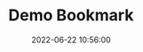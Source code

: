 ---
date: 2022-06-22 10:56:00
mfbookmark: https://regex101.com/
draft: true
title: Demo Bookmark
tags: ["Bookmark", "Indieweb"]
---